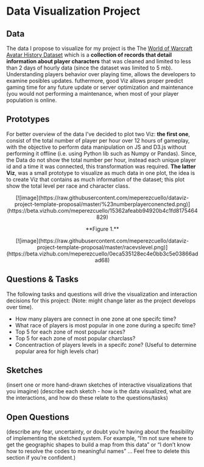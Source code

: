 # Data Visualization Project

## Data

The data I propose to visualize for my project is the The [World of Warcraft Avatar History Dataset](https://gist.github.com/meperezcuello/38533ec33abb5e0b3568fa4f91d97bb3) which is a **collection of records that detail information about player characters** that was cleaned and limited to less than 2 days of hourly data (since the dataset was limited to 5 mb). Understanding players behavior over playing time, allows the developers to examine posibles updates. futhermore, good Viz allows proper predict gaming time for any future update or server optimization and maintenance (you would not performing a maintenance, when most of your player population is online.

## Prototypes

For better overview of the data I've decided to plot two Viz: **the first one**, consist of the total number of player per hour over 12 hours of gameplay, with the objective to perform data manipulation on JS and D3.js without performing it offline (i.e. using Python lib such as Numpy or Pandas). Since, the Data do not show the total number per hour, instead each unique player id and a time it was connected, this transformation was required. **The latter Viz**, was a small prototype to visualize as much data in one plot, the idea is to create Viz that contains as much information of the dataset; this plot show the total level per race and character class.

<p align="center"> [![image](https://raw.githubusercontent.com/meperezcuello/dataviz-project-template-proposal/master/%23numberplayerconencted.png)](https://beta.vizhub.com/meperezcuello/15362afeabb94920b4c1fd8175464829)</p>

<p align="center">**Figure 1.**</p> 

<p align="center"> [![image](https://raw.githubusercontent.com/meperezcuello/dataviz-project-template-proposal/master/racevslevel.png)](https://beta.vizhub.com/meperezcuello/0eca535128ec4e0bb3c5e03866adad68)</p>

## Questions & Tasks

The following tasks and questions will drive the visualization and interaction decisions for this project:
(Note: might change later as the project develops over time).

* How many players are connect in one zone at one specifc time?
* What race of players is most popular in one zone during a specifc time?
* Top 5 for each zone of most popular races?
* Top 5 for each zone of most popular charclass?
* Concentraction of players levels in a specifc zone? (Useful to determine popular area for high levels char)


## Sketches

(insert one or more hand-drawn sketches of interactive visualizations that you imagine)
(describe each sketch - how is the data visualized, what are the interactions, and how do these relate to the questions/tasks)

## Open Questions

(describe any fear, uncertainty, or doubt you’re having about the feasibility of implementing the sketched system. For example, “I’m not sure where to get the geographic shapes to build a map from this data” or “I don’t know how to resolve the codes to meaningful names” … Feel free to delete this section if you’re confident.)
